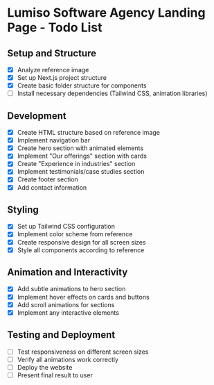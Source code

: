 # Lumiso Software Agency Landing Page - Todo List

## Setup and Structure
- [x] Analyze reference image
- [x] Set up Next.js project structure
- [x] Create basic folder structure for components
- [ ] Install necessary dependencies (Tailwind CSS, animation libraries)

## Development
- [x] Create HTML structure based on reference image
- [x] Implement navigation bar
- [x] Create hero section with animated elements
- [x] Implement "Our offerings" section with cards
- [x] Create "Experience in industries" section
- [x] Implement testimonials/case studies section
- [x] Create footer section
- [x] Add contact information

## Styling
- [x] Set up Tailwind CSS configuration
- [x] Implement color scheme from reference
- [x] Create responsive design for all screen sizes
- [x] Style all components according to reference

## Animation and Interactivity
- [x] Add subtle animations to hero section
- [x] Implement hover effects on cards and buttons
- [x] Add scroll animations for sections
- [x] Implement any interactive elements

## Testing and Deployment
- [ ] Test responsiveness on different screen sizes
- [ ] Verify all animations work correctly
- [ ] Deploy the website
- [ ] Present final result to user
